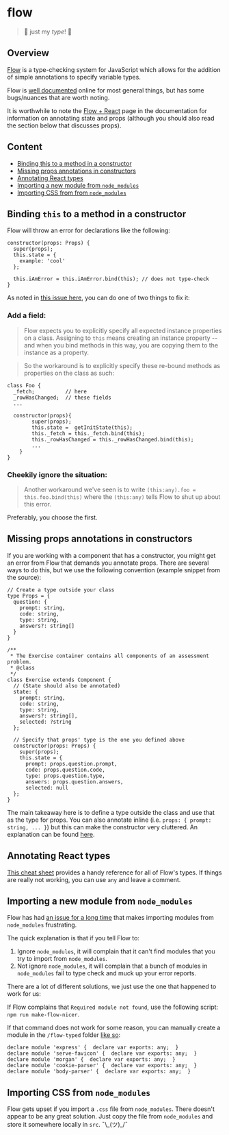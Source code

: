 # flow

> :hibiscus: just my _type_! :hibiscus:

## Overview

[Flow](https://flow.org/) is a type-checking system for JavaScript which allows for the addition of simple annotations to specify variable types.

Flow is [well documented](https://flow.org/en/docs/) online for most general things, but has some bugs/nuances that are worth noting.

It is worthwhile to note the [Flow + React](https://flow.org/en/docs/frameworks/react/) page in the documentation for information on annotating state and props (although you should also read the section below that discusses props).

## Content

- [Binding this to a method in a constructor](#binding-this-to-a-method-in-a-constructor)
- [Missing props annotations in constructors](#missing-props-annotations-in-constructors)
- [Annotating React types](#annotating-react-types)
- [Importing a new module from `node_modules`](#importing-a-new-module-from-node_modules)
- [Importing CSS from from `node_modules`](#importing-css-from-node_modules)

## Binding `this` to a method in a constructor

Flow will throw an error for declarations like the following:

```
constructor(props: Props) {
  super(props);
  this.state = {
    example: 'cool'
  };

  this.iAmError = this.iAmError.bind(this); // does not type-check
}
```

As noted in [this issue here](https://github.com/facebook/flow/issues/1397), you can do one of two things to fix it:

### Add a field:

> Flow expects you to explicitly specify all expected instance properties on a class. Assigning to `this` means creating an instance property -- and when you bind methods in this way, you are copying them to the instance as a property.

> So the workaround is to explicitly specify these re-bound methods as properties on the class as such:

```
class Foo {
  _fetch;          // here
  _rowHasChanged;  // these fields
  ...

  constructor(props){
        super(props);
        this.state =  getInitState(this);
        this._fetch = this._fetch.bind(this);
        this._rowHasChanged = this._rowHasChanged.bind(this);
        ...
    }
}
```

### Cheekily ignore the situation:

> Another workaround we've seen is to write `(this:any).foo = this.foo.bind(this)` where the `(this:any)` tells Flow to shut up about this error.

Preferably, you choose the first.

## Missing props annotations in constructors

If you are working with a component that has a constructor, you might get an error from Flow that demands you annotate props. There are several ways to do this, but we use the following convention (example snippet from the source):

```
// Create a type outside your class
type Props = {
  question: {
    prompt: string,
    code: string,
    type: string,
    answers?: string[]
  }
}

/**
 * The Exercise container contains all components of an assessment problem.
 * @class
 */
class Exercise extends Component {
  // (State should also be annotated)
  state: {
    prompt: string,
    code: string,
    type: string,
    answers?: string[],
    selected: ?string
  };

  // Specify that props' type is the one you defined above
  constructor(props: Props) {
    super(props);
    this.state = {
      prompt: props.question.prompt,
      code: props.question.code,
      type: props.question.type,
      answers: props.question.answers,
      selected: null
  };
}
```

The main takeaway here is to define a type outside the class and use that as the type for props. You can also annotate inline (i.e. `props: { prompt: string, ... }`) but this can make the constructor very cluttered. An explanation can be found [here](https://github.com/facebook/flow/issues/1694#issuecomment-238259947).

## Annotating React types

[This cheat sheet](https://www.saltycrane.com/blog/2016/06/flow-type-cheat-sheet/#lib/react.js) provides a handy reference for all of Flow's types. If things are really not working, you can use `any` and leave a comment.

## Importing a new module from `node_modules`

Flow has had [an issue for a long time](https://github.com/facebook/flow/issues/869) that makes importing modules from `node_modules` frustrating.

The quick explanation is that if you tell Flow to:

1. Ignore `node_modules`, it will complain that it can't find modules that you try to import from `node_modules`.
2. Not ignore `node_modules`, it will complain that a bunch of modules in `node_modules` fail to type check and muck up your error reports.

There are a lot of different solutions, we just use the one that happened to work for us:

If Flow complains that `Required module not found`, use the following script: `npm run make-flow-nicer`.

If that command does not work for some reason, you can manually create a module in the `/flow-typed` folder [like so](https://github.com/facebook/flow/issues/869#issuecomment-256643823):

```
declare module 'express' {  declare var exports: any;  }
declare module 'serve-favicon' {  declare var exports: any;  }
declare module 'morgan' {  declare var exports: any;  }
declare module 'cookie-parser' {  declare var exports: any;  }
declare module 'body-parser' {  declare var exports: any;  }
```

## Importing CSS from `node_modules`

Flow gets upset if you import a `.css` file from `node_modules`. There doesn't appear to be any great solution. Just copy the file from `node_modules` and store it somewhere locally in `src`. ¯\\_(ツ)\_/¯
